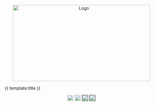 <!-- ⚠️ This README has been generated from the file(s) "blueprint.md" ⚠️--><p align="center">
  <img src="https://repository-images.githubusercontent.com/394708721/49658f52-32f5-4fb5-aaa8-9553f34577d8" alt="Logo" width="450" height="250" />
</p> 
{{ template:title }} <p align="center">
		<a href="https://david-dm.org/brian-reed-software/fizzbuzz-checker"><img alt="Dependencies" src="https://img.shields.io/david/brian-reed-software/fizzbuzz-checker.svg" height="20"/></a>
<a href="https://github.com/brian-reed-software/fizzbuzz-checker/graphs/contributors"><img alt="Contributors" src="https://img.shields.io/github/contributors/brian-reed-software/fizzbuzz-checker.svg" height="20"/></a>
<a href=""><img alt="" src="" height="20"/></a>
<a href=""><img alt="" src="" height="20"/></a>
	</p>